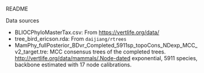 README

Data sources

- BLIOCPhyloMasterTax.csv: From https://vertlife.org/data/
- tree_bird_ericson.rda: From `daijiang/rtrees`
- MamPhy_fullPosterior_BDvr_Completed_5911sp_topoCons_NDexp_MCC_v2_target.tre: MCC consensus trees of the completed trees. http://vertlife.org/data/mammals/.Node-dated exponential, 5911 species, backbone estimated with 17 node calibrations.

